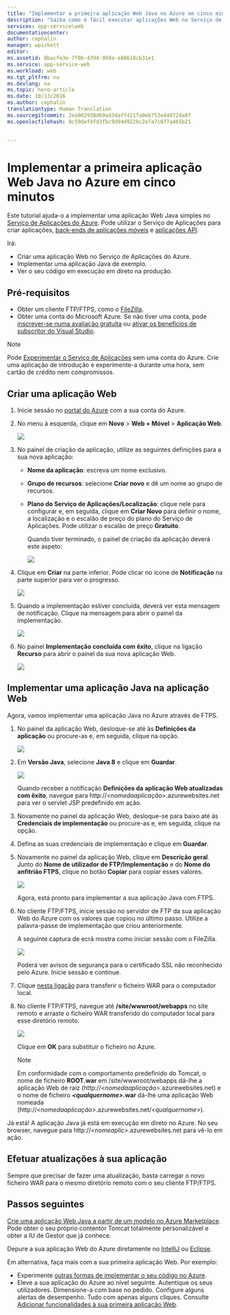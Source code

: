 ```yaml
---
title: "Implementar a primeira aplicação Web Java no Azure em cinco minutos | Microsoft Docs"
description: "Saiba como é fácil executar aplicações Web no Serviço de Aplicações ao implementar uma aplicação de exemplo. Comece a programar verdadeiramente em pouco tempo e a ver resultados imediatos."
services: app-service\web
documentationcenter: 
author: cephalin
manager: wpickett
editor: 
ms.assetid: 8bacfe3e-7f0b-4394-959a-a88618cb31e1
ms.service: app-service-web
ms.workload: web
ms.tgt_pltfrm: na
ms.devlang: na
ms.topic: hero-article
ms.date: 10/13/2016
ms.author: cephalin
translationtype: Human Translation
ms.sourcegitcommit: 2ea002938d69ad34aff421fa0eb753e449724a8f
ms.openlocfilehash: 9c59def4fd3fbc9d94d922bc2e7a7c077a465b21


---
```

# <a name="deploy-your-first-java-web-app-to-azure-in-five-minutes"></a>Implementar a primeira aplicação Web Java no Azure em cinco minutos
Este tutorial ajuda-o a implementar uma aplicação Web Java simples no [Serviço de Aplicações do Azure](../app-service/app-service-value-prop-what-is.md).
Pode utilizar o Serviço de Aplicações para criar aplicações, [back-ends de aplicações móveis](/documentation/learning-paths/appservice-mobileapps/) e [aplicações API](../app-service-api/app-service-api-apps-why-best-platform.md).

Irá: 

* Criar uma aplicação Web no Serviço de Aplicações do Azure.
* Implementar uma aplicação Java de exemplo.
* Ver o seu código em execução em direto na produção.

## <a name="prerequisites"></a>Pré-requisitos
* Obter um cliente FTP/FTPS, como o [FileZilla](https://filezilla-project.org/).
* Obter uma conta do Microsoft Azure. Se não tiver uma conta, pode [inscrever-se numa avaliação gratuita](/pricing/free-trial/?WT.mc_id=A261C142F) ou [ativar os benefícios de subscritor do Visual Studio](/pricing/member-offers/msdn-benefits-details/?WT.mc_id=A261C142F).

> [!NOTE]
> Pode [Experimentar o Serviço de Aplicações](http://go.microsoft.com/fwlink/?LinkId=523751) sem uma conta do Azure. Crie uma aplicação de introdução e experimente-a durante uma hora, sem cartão de crédito nem compromissos.
> 
> 

<a name="create"></a>

## <a name="create-a-web-app"></a>Criar uma aplicação Web
1. Inicie sessão no [portal do Azure](https://portal.azure.com) com a sua conta do Azure.
2. No menu à esquerda, clique em **Novo** > **Web + Móvel** > **Aplicação Web**.
   
    ![](./media/app-service-web-get-started-languages/create-web-app-portal.png)
3. No painel de criação da aplicação, utilize as seguintes definições para a sua nova aplicação:
   
   * **Nome da aplicação**: escreva um nome exclusivo.
   * **Grupo de recursos**: selecione **Criar novo** e dê um nome ao grupo de recursos.
   * **Plano do Serviço de Aplicações/Localização**: clique nele para configurar e, em seguida, clique em **Criar Novo** para definir o nome, a localização e o escalão de preço do plano do Serviço de Aplicações. Pode utilizar o escalão de preço **Gratuito**.
     
     Quando tiver terminado, o painel de criação da aplicação deverá este aspeto:
     
     ![](./media/app-service-web-get-started-languages/create-web-app-settings.png)
4. Clique em **Criar** na parte inferior. Pode clicar no ícone de **Notificação** na parte superior para ver o progresso.
   
    ![](./media/app-service-web-get-started-languages/create-web-app-started.png)
5. Quando a implementação estiver concluída, deverá ver esta mensagem de notificação. Clique na mensagem para abrir o painel da implementação.
   
    ![](./media/app-service-web-get-started-languages/create-web-app-finished.png)
6. No painel **Implementação concluída com êxito**, clique na ligação **Recurso** para abrir o painel da sua nova aplicação Web.
   
    ![](./media/app-service-web-get-started-languages/create-web-app-resource.png)

## <a name="deploy-a-java-app-to-your-web-app"></a>Implementar uma aplicação Java na aplicação Web
Agora, vamos implementar uma aplicação Java no Azure através de FTPS.

1. No painel da aplicação Web, desloque-se até às **Definições da aplicação** ou procure-as e, em seguida, clique na opção. 
   
    ![](./media/app-service-web-get-started-languages/set-java-application-settings.png)
2. Em **Versão Java**, selecione **Java 8** e clique em **Guardar**.
   
    ![](./media/app-service-web-get-started-languages/set-java-application-settings.png)
   
    Quando receber a notificação **Definições da aplicação Web atualizadas com êxito**, navegue para http://*&lt;nomedaaplicação>*.azurewebsites.net para ver o servlet JSP predefinido em ação.
3. Novamente no painel da aplicação Web, desloque-se para baixo até às **Credenciais de implementação** ou procure-as e, em seguida, clique na opção.
4. Defina as suas credenciais de implementação e clique em **Guardar**.
5. Novamente no painel da aplicação Web, clique em **Descrição geral**. Junto do **Nome de utilizador de FTP/Implementação** e do **Nome do anfitrião FTPS**, clique no botão **Copiar** para copiar esses valores.
   
    ![](./media/app-service-web-get-started-languages/get-ftp-url.png)
   
    Agora, está pronto para implementar a sua aplicação Java com FTPS.
6. No cliente FTP/FTPS, inicie sessão no servidor de FTP da sua aplicação Web do Azure com os valores que copiou no último passo. Utilize a palavra-passe de implementação que criou anteriormente.
   
    A seguinte captura de ecrã mostra como iniciar sessão com o FileZilla.
   
    ![](./media/app-service-web-get-started-languages/filezilla-login.png)
   
    Poderá ver avisos de segurança para o certificado SSL não reconhecido pelo Azure. Inicie sessão e continue.
7. Clique [nesta ligação](https://github.com/Azure-Samples/app-service-web-java-get-started/raw/master/webapps/ROOT.war) para transferir o ficheiro WAR para o computador local.
8. No cliente FTP/FTPS, navegue até **/site/wwwroot/webapps** no site remoto e arraste o ficheiro WAR transferido do computador local para esse diretório remoto.
   
    ![](./media/app-service-web-get-started-languages/transfer-war-file.png)
   
    Clique em **OK** para substituir o ficheiro no Azure.
   
   > [!NOTE]
   > Em conformidade com o comportamento predefinido do Tomcat, o nome de ficheiro **ROOT.war** em /site/wwwroot/webapps dá-lhe a aplicação Web de raiz (http://*&lt;nomedaaplicação>*.azurewebsites.net) e o nome de ficheiro ***&lt;qualquernome>*.war** dá-lhe uma aplicação Web nomeada (http://*&lt;nomedaaplicação>*.azurewebsites.net/*&lt;qualquernome>*).
   > 
   > 

Já está! A aplicação Java já está em execução em direto no Azure. No seu browser, navegue para http://*&lt;nomeaplic>*.azurewebsites.net para vê-lo em ação. 

## <a name="make-updates-to-your-app"></a>Efetuar atualizações à sua aplicação
Sempre que precisar de fazer uma atualização, basta carregar o novo ficheiro WAR para o mesmo diretório remoto com o seu cliente FTP/FTPS.

## <a name="next-steps"></a>Passos seguintes
[Crie uma aplicação Web Java a partir de um modelo no Azure Marketplace](web-sites-java-get-started.md#marketplace). Pode obter o seu próprio contentor Tomcat totalmente personalizável e obter a IU de Gestor que já conhece. 

Depure a sua aplicação Web do Azure diretamente no [IntelliJ](app-service-web-debug-java-web-app-in-intellij.md) ou [Eclipse](app-service-web-debug-java-web-app-in-eclipse.md).

Em alternativa, faça mais com a sua primeira aplicação Web. Por exemplo:

* Experimente [outras formas de implementar o seu código no Azure](web-sites-deploy.md). 
* Eleve a sua aplicação do Azure ao nível seguinte. Autentique os seus utilizadores. Dimensione-a com base no pedido. Configure alguns alertas de desempenho. Tudo com apenas alguns cliques. Consulte [Adicionar funcionalidades à sua primeira aplicação Web](app-service-web-get-started-2.md).




<!--HONumber=Nov16_HO2-->


